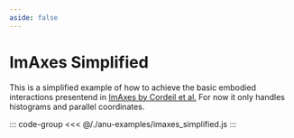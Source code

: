 ```yaml
---
aside: false
---
```


<script setup>
import { imaxes } from '../anu-examples/imaxes_simplified.js'
//import singleView  from '../vue_components/singleView.vue'
</script>

# ImAxes Simplified

This is a simplified example of how to achieve the basic embodied interactions presentend in [ImAxes by Cordeil et al.](https://dl.acm.org/doi/10.1145/3126594.3126613) For now it only handles histograms and parallel coordinates.

<singleView :scene="imaxes"/>

::: code-group
<<< @/./anu-examples/imaxes_simplified.js 
:::
